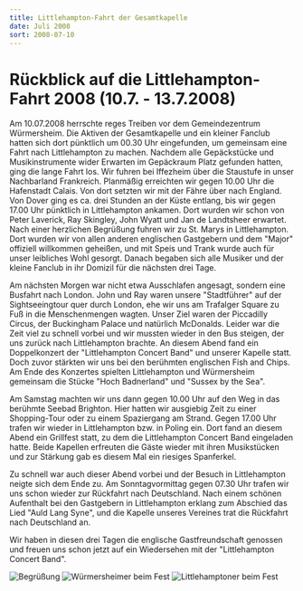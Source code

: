 ```yaml
---
title: Littlehampton-Fahrt der Gesamtkapelle
date: Juli 2008
sort: 2008-07-10
---
```


Rückblick auf die Littlehampton-Fahrt 2008 (10.7. - 13.7.2008)
==============================================================

Am 10.07.2008 herrschte reges Treiben vor dem Gemeindezentrum Würmersheim. Die Aktiven der Gesamtkapelle und ein kleiner Fanclub hatten sich dort pünktlich um 00.30 Uhr  eingefunden, um gemeinsam eine Fahrt nach Littlehampton zu machen. Nachdem alle Gepäckstücke und Musikinstrumente wider Erwarten im Gepäckraum Platz gefunden hatten, ging die lange Fahrt los. Wir fuhren bei Iffezheim über die Staustufe in unser Nachbarland Frankreich. Planmäßig erreichten wir gegen 10.00 Uhr die Hafenstadt Calais. Von dort setzten wir mit der Fähre über nach England. Von Dover ging es ca. drei Stunden an der Küste entlang, bis wir gegen 17.00 Uhr pünktlich in Littlehampton ankamen. Dort wurden wir schon von Peter Laverick, Ray Skingley, John Wyatt und Jan de Landtsheer erwartet. Nach einer herzlichen Begrüßung fuhren wir zu St. Marys in Littlehampton. Dort  wurden wir von allen anderen englischen Gastgebern und dem "Major" offiziell willkommen geheißen, und mit Speis und Trank  wurde auch für unser leibliches Wohl gesorgt. Danach begaben sich alle Musiker und der kleine Fanclub in ihr Domizil für die nächsten drei Tage.

Am nächsten Morgen war nicht etwa Ausschlafen angesagt, sondern eine Busfahrt nach London. John und Ray waren unsere "Stadtführer" auf der Sightseeingtour quer durch London, ehe wir uns am Trafalger Square zu Fuß in die Menschenmengen wagten. Unser Ziel waren der Piccadilly Circus, der Buckingham Palace und natürlich McDonalds. Leider war die Zeit viel zu schnell vorbei und wir mussten wieder in den Bus steigen, der uns zurück nach Littlehampton brachte. An diesem Abend fand ein Doppelkonzert der "Littlehampton Concert Band" und unserer Kapelle statt. Doch zuvor stärkten wir uns bei den berühmten englischen Fish and Chips. Am Ende des Konzertes spielten Littlehampton und Würmersheim gemeinsam die Stücke "Hoch Badnerland" und "Sussex by the Sea".

Am Samstag machten wir uns dann gegen 10.00 Uhr auf den Weg in das berühmte Seebad Brighton. Hier hatten wir ausgiebig Zeit zu einer Shopping-Tour oder zu einem Spaziergang am Strand. Gegen 17.00 Uhr trafen wir wieder in Littlehampton bzw. in Poling ein. Dort fand an diesem Abend ein Grillfest statt, zu dem die Littlehampton Concert Band eingeladen hatte. Beide Kapellen erfreuten die Gäste wieder mit ihren Musikstücken und zur Stärkung gab es diesem Mal ein riesiges Spanferkel.

Zu schnell war auch dieser Abend vorbei und der Besuch in Littlehampton neigte sich dem Ende zu. Am Sonntagvormittag gegen 07.30 Uhr trafen wir uns schon wieder zur Rückfahrt nach Deutschland. Nach einem schönen Aufenthalt bei den Gastgebern in Littlehampton erklang zum Abschied das Lied "Auld Lang Syne", und die Kapelle unseres Vereines trat die Rückfahrt nach Deutschland an.

Wir haben in diesen drei Tagen die englische Gastfreundschaft genossen und freuen uns schon jetzt auf ein Wiedersehen mit der "Littlehampton Concert Band".

             
![Begrüßung](/images/rueckblick/littlehampton08_2.jpg)
![Würmersheimer beim Fest](/images/rueckblick/littlehampton08_1.jpg)
![Littlehamptoner beim Fest](/images/rueckblick/littlehampton08_3.jpg)


